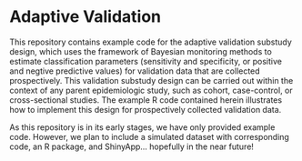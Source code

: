 # Adaptive Validation

This repository contains example code for the adaptive validation substudy design, which uses the framework of Bayesian monitoring methods to estimate classification parameters (sensitivity and specificity, or positive and negtive predictive values) for validation data that are collected prospectively. This validation substudy design can be carried out within the context of any parent epidemiologic study, such as cohort, case-control, or cross-sectional studies. The example R code contained herein illustrates how to implement this design for prospectively collected validation data. 

As this repository is in its early stages, we have only provided example code. However, we plan to include a simulated dataset with corresponding code, an R package, and ShinyApp... hopefully in the near future!
